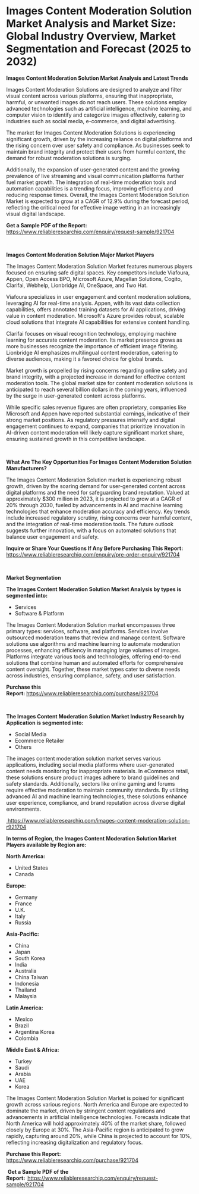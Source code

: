 <p><h1>Images Content Moderation Solution Market Analysis and Market Size: Global Industry Overview, Market Segmentation and Forecast (2025 to 2032)</h1></p><p><strong>Images Content Moderation Solution Market Analysis and Latest Trends</strong></p>
<p><p>Images Content Moderation Solutions are designed to analyze and filter visual content across various platforms, ensuring that inappropriate, harmful, or unwanted images do not reach users. These solutions employ advanced technologies such as artificial intelligence, machine learning, and computer vision to identify and categorize images effectively, catering to industries such as social media, e-commerce, and digital advertising.</p><p>The market for Images Content Moderation Solutions is experiencing significant growth, driven by the increasing reliance on digital platforms and the rising concern over user safety and compliance. As businesses seek to maintain brand integrity and protect their users from harmful content, the demand for robust moderation solutions is surging. </p><p>Additionally, the expansion of user-generated content and the growing prevalence of live streaming and visual communication platforms further fuel market growth. The integration of real-time moderation tools and automation capabilities is a trending focus, improving efficiency and reducing response times. Overall, the Images Content Moderation Solution Market is expected to grow at a CAGR of 12.9% during the forecast period, reflecting the critical need for effective image vetting in an increasingly visual digital landscape.</p></p>
<p><strong>Get a Sample PDF of the Report:&nbsp;</strong> <a href="https://www.reliableresearchiq.com/enquiry/request-sample/921704?utm_campaign=1896&utm_medium=2&utm_source=Github&utm_content=ia&utm_term=18042025&utm_id=images-content-moderation-solution">https://www.reliableresearchiq.com/enquiry/request-sample/921704</a></p>
<p>&nbsp;</p>
<p><strong>Images Content Moderation Solution Major Market Players</strong></p>
<p><p>The Images Content Moderation Solution Market features numerous players focused on ensuring safe digital spaces. Key competitors include Viafoura, Appen, Open Access BPO, Microsoft Azure, Magellan Solutions, Cogito, Clarifai, Webhelp, Lionbridge AI, OneSpace, and Two Hat.</p><p>Viafoura specializes in user engagement and content moderation solutions, leveraging AI for real-time analysis. Appen, with its vast data collection capabilities, offers annotated training datasets for AI applications, driving value in content moderation. Microsoft's Azure provides robust, scalable cloud solutions that integrate AI capabilities for extensive content handling.</p><p>Clarifai focuses on visual recognition technology, employing machine learning for accurate content moderation. Its market presence grows as more businesses recognize the importance of efficient image filtering. Lionbridge AI emphasizes multilingual content moderation, catering to diverse audiences, making it a favored choice for global brands.</p><p>Market growth is propelled by rising concerns regarding online safety and brand integrity, with a projected increase in demand for effective content moderation tools. The global market size for content moderation solutions is anticipated to reach several billion dollars in the coming years, influenced by the surge in user-generated content across platforms.</p><p>While specific sales revenue figures are often proprietary, companies like Microsoft and Appen have reported substantial earnings, indicative of their strong market positions. As regulatory pressures intensify and digital engagement continues to expand, companies that prioritize innovation in AI-driven content moderation will likely capture significant market share, ensuring sustained growth in this competitive landscape.</p></p>
<p>&nbsp;</p>
<p><strong>What Are The Key Opportunities For Images Content Moderation Solution Manufacturers?</strong></p>
<p><p>The Images Content Moderation Solution market is experiencing robust growth, driven by the soaring demand for user-generated content across digital platforms and the need for safeguarding brand reputation. Valued at approximately $300 million in 2023, it is projected to grow at a CAGR of 20% through 2030, fueled by advancements in AI and machine learning technologies that enhance moderation accuracy and efficiency. Key trends include increased regulatory scrutiny, rising concerns over harmful content, and the integration of real-time moderation tools. The future outlook suggests further innovation, with a focus on automated solutions that balance user engagement and safety.</p></p>
<p><strong>Inquire or Share Your Questions If Any Before Purchasing This Report:</strong> <a href="https://www.reliableresearchiq.com/enquiry/pre-order-enquiry/921704?utm_campaign=1896&utm_medium=2&utm_source=Github&utm_content=ia&utm_term=18042025&utm_id=images-content-moderation-solution">https://www.reliableresearchiq.com/enquiry/pre-order-enquiry/921704</a></p>
<p>&nbsp;</p>
<p><strong>Market Segmentation</strong></p>
<p><strong>The Images Content Moderation Solution Market Analysis by types is segmented into:</strong></p>
<p><ul><li>Services</li><li>Software & Platform</li></ul></p>
<p><p>The Images Content Moderation Solution market encompasses three primary types: services, software, and platforms. Services involve outsourced moderation teams that review and manage content. Software solutions use algorithms and machine learning to automate moderation processes, enhancing efficiency in managing large volumes of images. Platforms integrate various tools and technologies, offering end-to-end solutions that combine human and automated efforts for comprehensive content oversight. Together, these market types cater to diverse needs across industries, ensuring compliance, safety, and user satisfaction.</p></p>
<p><strong>Purchase this Report:&nbsp;</strong><a href="https://www.reliableresearchiq.com/purchase/921704?utm_campaign=1896&utm_medium=2&utm_source=Github&utm_content=ia&utm_term=18042025&utm_id=images-content-moderation-solution">https://www.reliableresearchiq.com/purchase/921704</a></p>
<p>&nbsp;</p>
<p><strong>The Images Content Moderation Solution Market Industry Research by Application is segmented into:</strong></p>
<p><ul><li>Social Media</li><li>Ecommerce Retailer</li><li>Others</li></ul></p>
<p><p>The images content moderation solution market serves various applications, including social media platforms where user-generated content needs monitoring for inappropriate materials. In eCommerce retail, these solutions ensure product images adhere to brand guidelines and safety standards. Additionally, sectors like online gaming and forums require effective moderation to maintain community standards. By utilizing advanced AI and machine learning technologies, these solutions enhance user experience, compliance, and brand reputation across diverse digital environments.</p></p>
<p><a href="https://www.reliableresearchiq.com/images-content-moderation-solution-r921704?utm_campaign=1896&utm_medium=2&utm_source=Github&utm_content=ia&utm_term=18042025&utm_id=images-content-moderation-solution">&nbsp;https://www.reliableresearchiq.com/images-content-moderation-solution-r921704</a></p>
<p><strong>In terms of Region, the Images Content Moderation Solution Market Players available by Region are:</strong></p>
<p>
    <p> <strong> North America: </strong>
        <ul>
            <li>United States</li>
            <li>Canada</li>
        </ul>
        </p> 
    <p> <strong> Europe: </strong>
        <ul>
            <li>Germany</li>
            <li>France</li>
            <li>U.K.</li>
            <li>Italy</li>
            <li>Russia</li>
        </ul>
        </p> 
    <p> <strong> Asia-Pacific: </strong>
        <ul>
            <li>China</li>
            <li>Japan</li>
            <li>South Korea</li>
            <li>India</li>
            <li>Australia</li>
            <li>China Taiwan</li>
            <li>Indonesia</li>
            <li>Thailand</li>
            <li>Malaysia</li>
        </ul>
        </p> 
    <p> <strong> Latin America: </strong>
        <ul>
            <li>Mexico</li>
            <li>Brazil</li>
            <li>Argentina Korea</li>
            <li>Colombia</li>
        </ul>
        </p> 
    <p> <strong> Middle East & Africa: </strong>
        <ul>
            <li>Turkey</li>
            <li>Saudi</li>
            <li>Arabia</li>
            <li>UAE</li>
            <li>Korea</li>
        </ul>
    </p>
    </p>
<p><p>The Images Content Moderation Solution Market is poised for significant growth across various regions. North America and Europe are expected to dominate the market, driven by stringent content regulations and advancements in artificial intelligence technologies. Forecasts indicate that North America will hold approximately 40% of the market share, followed closely by Europe at 30%. The Asia-Pacific region is anticipated to grow rapidly, capturing around 20%, while China is projected to account for 10%, reflecting increasing digitalization and regulatory focus.</p></p>
<p><strong>Purchase this Report: </strong><a href="https://www.reliableresearchiq.com/purchase/921704?utm_campaign=1896&utm_medium=2&utm_source=Github&utm_content=ia&utm_term=18042025&utm_id=images-content-moderation-solution">https://www.reliableresearchiq.com/purchase/921704</a></p>
<p>&nbsp;<strong>Get a Sample PDF of the Report:&nbsp;&nbsp;</strong><a href="https://www.reliableresearchiq.com/enquiry/request-sample/921704?utm_campaign=1896&utm_medium=2&utm_source=Github&utm_content=ia&utm_term=18042025&utm_id=images-content-moderation-solution">https://www.reliableresearchiq.com/enquiry/request-sample/921704</a></p>
<p><strong></strong></p>
<p><p></p><p></p><p></p></p>